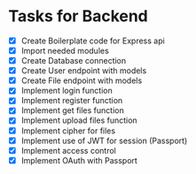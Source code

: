# Tasks for Backend

- [X]  Create Boilerplate code for Express api
- [X]  Import needed modules
- [X]  Create Database connection
- [X]  Create User endpoint with models
- [X]  Create File endpoint with models
- [X]  Implement login function
- [X]  Implement register function
- [X]  Implement get files function
- [X]  Implement upload files function
- [x]  Implement cipher for files
- [x]  Implement use of JWT for session (Passport)
- [x]  Implement access control
- [x]  Implement OAuth with Passport
